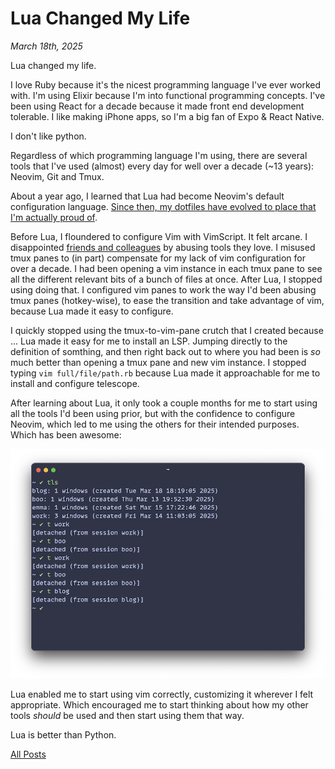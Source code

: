 # Lua Changed My Life

_March 18th, 2025_

Lua changed my life.

I love Ruby because it's the nicest programming language I've ever worked with. I'm using Elixir because I'm into functional programming concepts. I've been using React for a decade because it made front end development tolerable. I like making iPhone apps, so I'm a big fan of Expo & React Native.

I don't like python.

Regardless of which programming language I'm using, there are several tools that I've used (almost) every day for well over a decade (~13 years): Neovim, Git and Tmux.

About a year ago, I learned that Lua had become Neovim's default configuration language. [Since then, my dotfiles have evolved to place that I'm actually proud of](1).

Before Lua, I floundered to configure Vim with VimScript. It felt arcane. I disappointed [friends and colleagues](2) by abusing tools they love. I misused tmux panes to (in part) compensate for my lack of vim configuration for over a decade. I had been opening a vim instance in each tmux pane to see all the different relevant bits of a bunch of files at once. After Lua, I stopped using doing that. I configured vim panes to work the way I'd been abusing tmux panes (hotkey-wise), to ease the transition and take advantage of vim, because Lua made it easy to configure.

I quickly stopped using the tmux-to-vim-pane crutch that I created because ... Lua made it easy for me to install an LSP. Jumping directly to the definition of somthing, and then right back out to where you had been is _so_ much better than opening a tmux pane and new vim instance. I stopped typing `vim full/file/path.rb` because Lua made it approachable for me to install and configure telescope.

After learning about Lua, it only took a couple months for me to start using all the tools I'd been using prior, but with the confidence to configure Neovim, which led to me using the others for their intended purposes. Which has been awesome:

<p align="center">
  <img src="/posts/assets/2025-03-18-lua-changed-my-life/tmux.png" width="600" alt="tmux" />
</p>

Lua enabled me to start using vim correctly, customizing it wherever I felt appropriate. Which encouraged me to start thinking about how my other tools _should_ be used and then start using them that way.

Lua is better than Python.

[All Posts](/README.md)

[1]: https://github.com/pachun/boo
[2]: https://github.com/blakewilliams
